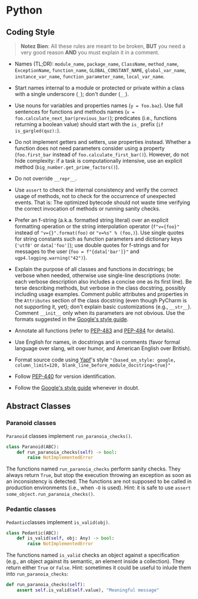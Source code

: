 # Python

## Coding Style

> **Notez Bien**: All these rules are meant to be broken, **BUT** you need a very good reason **AND** you must explain it in a comment.

* Names (TL;DR): `module_name`, `package_name`, `ClassName`, `method_name`, `ExceptionName`, `function_name`, `GLOBAL_CONSTANT_NAME`, `global_var_name`, `instance_var_name`, `function_parameter_name`, `local_var_name`.

* Start names internal to a module or protected or private within a class with a single underscore (`_`); don't dunder (`__`).

* Use nouns for variables and properties names (`y = foo.baz`). Use full sentences for functions and methods names (`x = foo.calculate_next_bar(previous_bar)`); predicates (i.e., functions returning a boolean value) should start with the `is_` prefix (`if is_gargled(quz):`).

* Do not implement getters and setters, use properties instead. Whether a function does not need parameters consider using a property (`foo.first_bar` instead of `foo.calculate_first_bar()`). However, do not hide complexity: if a task is computationally intensive, use an explicit method (`big_number.get_prime_factors()`). 

* Do not override `__repr__`.

* Use `assert` to check the internal consistency and verify the correct usage of methods, not to check for the occurrence of unexpected events. That is: The optimized bytecode should not waste time verifying the correct invocation of methods or running sanity checks.

* Prefer an f-string (a.k.a. formatted string literal) over an explicit formatting operation or the string interpolation operator (`f"v={foo}"` instead of `"v={}".format(foo)` or `"v=%s" % (foo,)`). Use single quotes for string constants such as function parameters and dictionary keys (`'utf8'` or `data['foo']`); use double quotes for f-strings and for messages to the user (`foo = f"{data['bar']}"` and `ugp4.logging.warning("42")`).

* Explain the purpose of all classes and functions in docstrings; be verbose when needed, otherwise use single-line descriptions (note: each verbose description also includes a concise one as its first line). Be terse describing methods, but verbose in the class docstring, possibly including usage examples. Comment public attributes and properties in the `Attributes` section of the class docstring (even though PyCharm is not supporting it, yet); don't explain basic customizations (e.g., `__str__`). Comment `__init__` only when its parameters are not obvious. Use the formats suggested in the [Google's style guide](https://google.github.io/styleguide/pyguide.html&#35;383-functions-and-methods).

* Annotate all functions (refer to [PEP-483](https://www.python.org/dev/peps/pep-0483/) and [PEP-484](https://www.python.org/dev/peps/pep-0484/) for details).

* Use English for names, in docstrings and in comments (favor formal language over slang, wit over humor, and American English over British).

* Format source code using [Yapf](https://github.com/google/yapf)'s style `"{based_on_style: google, column_limit=120, blank_line_before_module_docstring=true}"`

* Follow [PEP-440](https://www.python.org/dev/peps/pep-0440/) for version identification.

* Follow the [Google's style guide](https://google.github.io/styleguide/pyguide.html) whenever in doubt. 

## Abstract Classes

### Paranoid classes

`Paranoid` classes implement `run_paranoia_checks()`.

```python
class Paranoid(ABC):
    def run_paranoia_checks(self) -> bool:
        raise NotImplementedError
```

The functions named `run_paranoia_checks` perform sanity checks. They always return `True`, but stop the execution throwing an exception as soon as an inconsistency is detected. The functions are not supposed to be called in production environments (i.e., when `-O` is used). Hint: it is safe to use `assert some_object.run_paranoia_checks()`. 

### Pedantic classes

`Pedantic`classes implement `is_valid(obj)`.

```python
class Pedantic(ABC):
    def is_valid(self, obj: Any) -> bool:
        raise NotImplementedError
```

The functions named `is_valid` checks an object against a specification (e.g., an object against its semantic, an element inside a collection). They return either `True` or `False`. Hint: sometimes it could be useful to inlude them into `run_paranoia_checks`:

```python
def run_paranoia_checks(self):
    assert self.is_valid(self.value), "Meaningful message"
```
